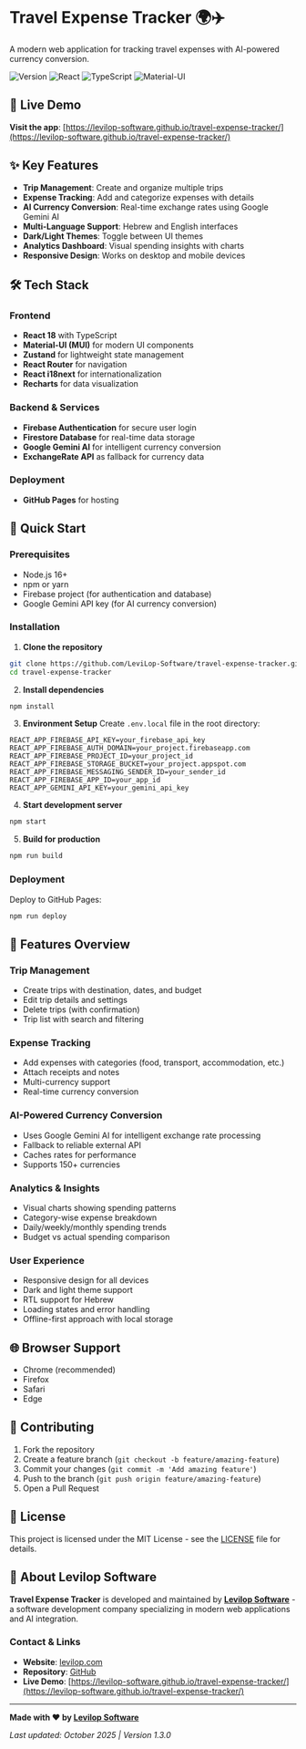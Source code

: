# Travel Expense Tracker 🌍✈️

A modern web application for tracking travel expenses with AI-powered currency conversion.

![Version](https://img.shields.io/badge/Version-1.3.0-blue.svg)
![React](https://img.shields.io/badge/React-18.x-61dafb.svg)
![TypeScript](https://img.shields.io/badge/TypeScript-5.x-3178c6.svg)
![Material-UI](https://img.shields.io/badge/Material--UI-5.x-0081cb.svg)

## 🔗 Live Demo

**Visit the app**: [https://levilop-software.github.io/travel-expense-tracker/](https://levilop-software.github.io/travel-expense-tracker/)

## ✨ Key Features

- **Trip Management**: Create and organize multiple trips
- **Expense Tracking**: Add and categorize expenses with details
- **AI Currency Conversion**: Real-time exchange rates using Google Gemini AI
- **Multi-Language Support**: Hebrew and English interfaces
- **Dark/Light Themes**: Toggle between UI themes
- **Analytics Dashboard**: Visual spending insights with charts
- **Responsive Design**: Works on desktop and mobile devices

## 🛠️ Tech Stack

### Frontend
- **React 18** with TypeScript
- **Material-UI (MUI)** for modern UI components
- **Zustand** for lightweight state management
- **React Router** for navigation
- **React i18next** for internationalization
- **Recharts** for data visualization

### Backend & Services
- **Firebase Authentication** for secure user login
- **Firestore Database** for real-time data storage
- **Google Gemini AI** for intelligent currency conversion
- **ExchangeRate API** as fallback for currency data

### Deployment
- **GitHub Pages** for hosting

## 🚀 Quick Start

### Prerequisites
- Node.js 16+ 
- npm or yarn
- Firebase project (for authentication and database)
- Google Gemini API key (for AI currency conversion)

### Installation

1. **Clone the repository**
```bash
git clone https://github.com/LeviLop-Software/travel-expense-tracker.git
cd travel-expense-tracker
```

2. **Install dependencies**
```bash
npm install
```

3. **Environment Setup**
Create `.env.local` file in the root directory:
```env
REACT_APP_FIREBASE_API_KEY=your_firebase_api_key
REACT_APP_FIREBASE_AUTH_DOMAIN=your_project.firebaseapp.com
REACT_APP_FIREBASE_PROJECT_ID=your_project_id
REACT_APP_FIREBASE_STORAGE_BUCKET=your_project.appspot.com
REACT_APP_FIREBASE_MESSAGING_SENDER_ID=your_sender_id
REACT_APP_FIREBASE_APP_ID=your_app_id
REACT_APP_GEMINI_API_KEY=your_gemini_api_key
```

4. **Start development server**
```bash
npm start
```

5. **Build for production**
```bash
npm run build
```

### Deployment

Deploy to GitHub Pages:
```bash
npm run deploy
```

## 📱 Features Overview

### Trip Management
- Create trips with destination, dates, and budget
- Edit trip details and settings
- Delete trips (with confirmation)
- Trip list with search and filtering

### Expense Tracking
- Add expenses with categories (food, transport, accommodation, etc.)
- Attach receipts and notes
- Multi-currency support
- Real-time currency conversion

### AI-Powered Currency Conversion
- Uses Google Gemini AI for intelligent exchange rate processing
- Fallback to reliable external API
- Caches rates for performance
- Supports 150+ currencies

### Analytics & Insights
- Visual charts showing spending patterns
- Category-wise expense breakdown
- Daily/weekly/monthly spending trends
- Budget vs actual spending comparison

### User Experience
- Responsive design for all devices
- Dark and light theme support
- RTL support for Hebrew
- Loading states and error handling
- Offline-first approach with local storage

## 🌐 Browser Support

- Chrome (recommended)
- Firefox
- Safari
- Edge

## 🤝 Contributing

1. Fork the repository
2. Create a feature branch (`git checkout -b feature/amazing-feature`)
3. Commit your changes (`git commit -m 'Add amazing feature'`)
4. Push to the branch (`git push origin feature/amazing-feature`)
5. Open a Pull Request

## 📄 License

This project is licensed under the MIT License - see the [LICENSE](LICENSE) file for details.

## 🏢 About Levilop Software

**Travel Expense Tracker** is developed and maintained by [**Levilop Software**](https://levilop.com) - a software development company specializing in modern web applications and AI integration.

### Contact & Links
- **Website**: [levilop.com](https://levilop.com)
- **Repository**: [GitHub](https://github.com/LeviLop-Software/travel-expense-tracker)
- **Live Demo**: [https://levilop-software.github.io/travel-expense-tracker/](https://levilop-software.github.io/travel-expense-tracker/)

---

**Made with ❤️ by [Levilop Software](https://levilop.com)**

*Last updated: October 2025 | Version 1.3.0*